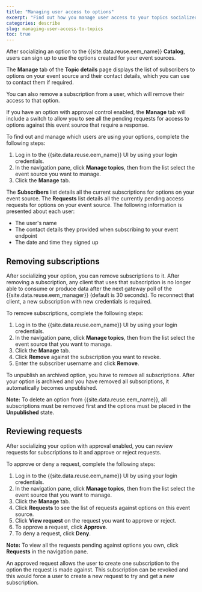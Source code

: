 ```yaml
---
title: "Managing user access to options"
excerpt: "Find out how you manage user access to your topics socialized via Event Endpoint Management"
categories: describe
slug: managing-user-access-to-topics
toc: true
---
```


After socializing an option to the {{site.data.reuse.eem_name}} **Catalog**, users can sign up to use the options created for your event sources. 

The **Manage** tab of the **Topic details** page displays the list of subscribers to options on your event source and their contact details, which you can use to contact them if required. 

You can also remove a subscription from a user, which will remove their access to that option.

If you have an option with approval control enabled, the **Manage** tab will include a switch to allow you to see all the pending requests for access to options against this event source that require a response.

To find out and manage which users are using your options, complete the following steps:

1. Log in to the {{site.data.reuse.eem_name}} UI by using your login credentials.
2. In the navigation pane, click **Manage topics**, then from the list select the event source you want to manage.
3. Click the **Manage** tab.

The **Subscribers** list details all the current subscriptions for options on your event source. The **Requests** list details all the currently pending access requests for options on your event source. The following information is presented about each user:

- The user's name
- The contact details they provided when subscribing to your event endpoint
- The date and time they signed up


## Removing subscriptions

After socializing your option, you can remove subscriptions to it. After removing a subscription, any client that uses that subscription is no longer able to consume or produce data after the next gateway poll of the {{site.data.reuse.eem_manager}} (default is 30 seconds). To reconnect that client, a new subscription with new credentials is required.

To remove subscriptions, complete the following steps:
1. Log in to the {{site.data.reuse.eem_name}} UI by using your login credentials.
2. In the navigation pane, click **Manage topics**, then from the list select the event source that you want to manage.
3. Click the **Manage** tab.
4. Click **Remove** against the subscription you want to revoke.
5. Enter the subscriber username and click **Remove**.

To unpublish an archived option, you have to remove all subscriptions. After your option is archived and you have removed all subscriptions, it automatically becomes unpublished.

**Note:** To delete an option from {{site.data.reuse.eem_name}}, all subscriptions must be removed first and the options must be placed in the **Unpublished** state.

## Reviewing requests

After socializing your option with approval enabled, you can review requests for subscriptions to it and approve or reject requests.

To approve or deny a request, complete the following steps:
1. Log in to the {{site.data.reuse.eem_name}} UI by using your login credentials.
2. In the navigation pane, click **Manage topics**, then from the list select the event source that you want to manage.
3. Click the **Manage** tab.
4. Click **Requests** to see the list of requests against options on this event source.
5. Click **View request** on the request you want to approve or reject.
6. To approve a request, click **Approve**.
7. To deny a request, click **Deny**.

**Note:** To view all the requests pending against options you own, click **Requests** in the navigation pane.

An approved request allows the user to create one subscription to the option the request is made against. This subscription can be revoked and this would force a user to create a new request to try and get a new subscription.
